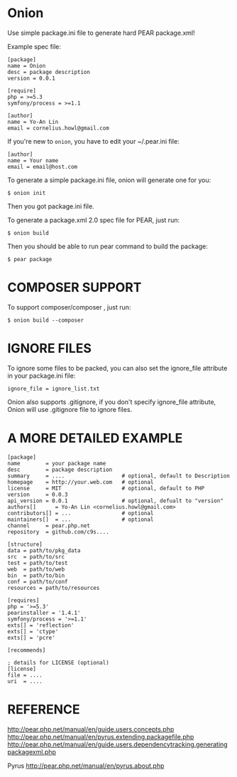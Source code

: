 Onion
=======
Use simple package.ini file to generate hard PEAR package.xml!

Example spec file:

    [package]
    name = Onion
    desc = package description
    version = 0.0.1

    [require]
    php = >=5.3
    symfony/process = >=1.1

    [author]
    name = Yo-An Lin
    email = cornelius.howl@gmail.com

If you're new to `onion`, you have to edit your ~/.pear.ini file:

    [author]
    name = Your name
    email = email@host.com

To generate a simple package.ini file, onion will generate one for you:

    $ onion init

Then you got package.ini file.

To generate a package.xml 2.0 spec file for PEAR, just run:

    $ onion build

Then you should be able to run pear command to build the package:

    $ pear package

COMPOSER SUPPORT
================
To support composer/composer , just run:

    $ onion build --composer

IGNORE FILES
============

To ignore some files to be packed, you can also set the ignore_file attribute
in your package.ini file:

    ignore_file = ignore_list.txt

Onion also supports .gitignore, if you don't specify ignore_file attribute,
Onion will use .gitignore file to ignore files.

A MORE DETAILED EXAMPLE
========================

    [package]
    name        = your package name
    desc        = package description
    summary     = ....                  # optional, default to Description
    homepage    = http://your.web.com   # optional
    license     = MIT                   # optional, default to PHP
    version     = 0.0.3
    api_version = 0.0.1                 # optional, defualt to "version"
    authors[]      = Yo-An Lin <cornelius.howl@gmail.com>
    contributors[] = ...                # optional
    maintainers[]  = ...                # optional
    channel     = pear.php.net
    repository  = github.com/c9s....

    [structure]
    data = path/to/pkg_data
    src  = path/to/src
    test = path/to/test
    web  = path/to/web
    bin  = path/to/bin
    conf = path/to/conf
    resources = path/to/resources

    [requires]
    php = '>=5.3'
    pearinstaller = '1.4.1'
    symfony/process = '>=1.1'
    exts[] = 'reflection'
    exts[] = 'ctype'
    exts[] = 'pcre'

    [recommends]

    ; details for LICENSE (optional)
    [license]
    file = ....
    uri  = ....


REFERENCE
=========
http://pear.php.net/manual/en/guide.users.concepts.php
http://pear.php.net/manual/en/pyrus.extending.packagefile.php
http://pear.php.net/manual/en/guide.users.dependencytracking.generatingpackagexml.php

Pyrus
http://pear.php.net/manual/en/pyrus.about.php

